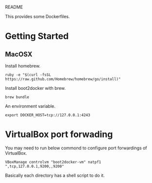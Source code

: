 README

This provides some Dockerfiles.


# Getting Started
## MacOSX

Install homebrew.
```
ruby -e "$(curl -fsSL https://raw.github.com/Homebrew/homebrew/go/install)"
```

Install boot2docker with brew.
```
brew bundle
```

An environment variable.
```
export DOCKER_HOST=tcp://127.0.0.1:4243
```


# VirtualBox port forwading
You may need to run below commond to configure port forwardings of VirtualBox.
```
VBoxManage controlvm "boot2docker-vm" natpf1 ",tcp,127.0.0.1,9200,,9200"
```

Basically each directory has a shell script to do it.

